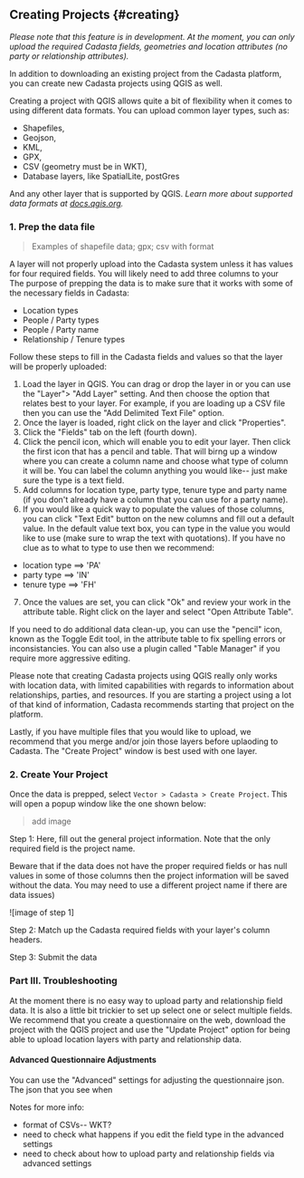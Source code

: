 
## Creating Projects {#creating}

_Please note that this feature is in development. At the moment, you can only upload the required Cadasta fields, geometries and location attributes (no party or relationship attributes)._

In addition to downloading an existing project from the Cadasta platform, you can create new Cadasta projects using QGIS as well. 

Creating a project with QGIS allows quite a bit of flexibility when it comes to using different data formats. You can upload common layer types, such as: 

* Shapefiles, 
* Geojson, 
* KML,
* GPX, 
* CSV (geometry must be in WKT),
* Database layers, like SpatialLite, postGres

And any other layer that is supported by QGIS. _Learn more about supported data formats at <a href="https://docs.qgis.org/2.6/en/docs/user_manual/working_with_vector/supported_data.html" target="_blank">docs.qgis.org</a>._

### 1. Prep the data file

> Examples of shapefile data; gpx; csv with format

A layer will not properly upload into the Cadasta system unless it has values for four required fields. You will likely need to add three columns to your The purpose of prepping the data is to make sure that it works with some of the necessary fields in Cadasta: 

* Location types
* People / Party types
* People / Party name
* Relationship / Tenure types

Follow these steps to fill in the Cadasta fields and values so that the layer will be properly uploaded:

1. Load the layer in QGIS. You can drag or drop the layer in or you can use the "Layer"> "Add Layer" setting. And then choose the option that relates best to your layer.  For example, if you are loading up a CSV file then you can use the "Add Delimited Text File" option. 
2. Once the layer is loaded, right click on the layer and click "Properties".
3. Click the "Fields" tab on the left (fourth down).
4. Click the pencil icon, which will enable you to edit your layer. Then click the first icon that has a pencil and table. That will birng up a window where you can create a column name and choose what type of column it will be. You can label the column anything you would like-- just make sure the type is a text field.
5. Add columns for location type, party type, tenure type and party name (if you don't already have a column that you can use for a party name).
6. If you would like a quick way to populate the values of those columns, you can click "Text Edit" button on the new columns and fill out a default value.  In the default value text box, you can type in the value you would like to use (make sure to wrap the text with quotations). If you have no clue as to what to type to use then we recommend:
  * location type ==> 'PA'
  * party type ==> 'IN'
  * tenure type ==> 'FH'
7. Once the values are set, you can click "Ok" and review your work in the attribute table. Right click on the layer and select "Open Attribute Table".

If you need to do additional data clean-up, you can use the "pencil" icon, known as the Toggle Edit tool, in the attribute table to fix spelling errors or inconsistancies. You can also use a plugin called "Table Manager" if you require more aggressive editing. 

Please note that creating Cadasta projects using QGIS really only works with location data, with limited capabilities with regards to information about relationships, parties, and resources. If you are starting a project using a lot of that kind of information, Cadasta recommends starting that project on the platform.

Lastly, if you have multiple files that you would like to upload, we recommend that you merge and/or join those layers before uplaoding to Cadasta. The "Create Project" window is best used with one layer.


### 2. Create Your Project

Once the data is prepped, select `Vector > Cadasta > Create Project`. This will open a popup window like the one shown below:

> add image

Step 1: Here, fill out the general project information. Note that the only required field is the project name. 

Beware that if the data does not have the proper required fields or has null values in some of those columns then the project information will be saved without the data. You may need to use a different project name if there are data issues)

![image of step 1]

Step 2: Match up the Cadasta required fields with your layer's column headers.

Step 3: Submit the data

### Part III. Troubleshooting

At the moment there is no easy way to upload party and relationship field data. It is also a little bit trickier to set up select one or select multiple fields. We recommend that you create a questionnaire on the web, download the project with the QGIS project and use the "Update Project" option for being able to upload location layers with party and relationship data.

#### Advanced Questionnaire Adjustments

You can use the "Advanced" settings for adjusting the questionnaire json. The json that you see when

Notes for more info:
- format of CSVs-- WKT? 
- need to check what happens if you edit the field type in the advanced settings
- need to check about how to upload party and relationship fields via advanced settings













